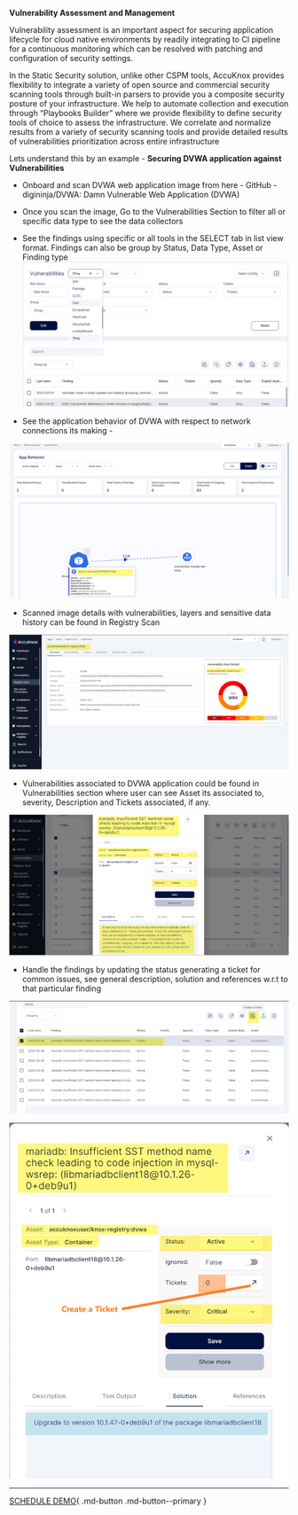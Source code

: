 **Vulnerability Assessment and Management**

Vulnerability assessment is an important aspect for securing application lifecycle for cloud native environments by readily integrating to CI pipeline for a continuous monitoring which can be resolved with patching and configuration of security settings.

In the Static Security solution, unlike other CSPM tools, AccuKnox provides flexibility to integrate a variety of open source and commercial security scanning tools through built-in parsers to provide you a composite security posture of your infrastructure. We help to automate collection and execution through “Playbooks Builder” where we provide flexibility to define security tools of choice to assess the infrastructure. We correlate and normalize results from a variety of security scanning tools and provide detailed results of vulnerabilities prioritization across entire infrastructure

Lets understand this by an example - **Securing DVWA application against Vulnerabilities**

 + Onboard and scan DVWA web application image from here - GitHub - digininja/DVWA: Damn Vulnerable Web Application (DVWA) 

 + Once you scan the image, Go to the Vulnerabilities Section to filter all or specific data type to see the data collectors

 + See the findings using specific or all tools in the SELECT tab in list view format. Findings can also be group by Status, Data Type, Asset or Finding type
![](images/vulnerability-1.png)

 + See the application behavior of DVWA with respect to network connections its making -

![](images/vulnerability-2.png)

 +  Scanned image details with vulnerabilities, layers and sensitive data history can be found in Registry Scan

![](images/vulnerability-3.png)

 + Vulnerabilities associated to DVWA application could be found in Vulnerabilities section where user can see Asset its associated to, severity, Description and Tickets associated, if any.

 ![](images/vulnerability-4.png)

 + Handle the findings by updating the status generating a ticket for common issues, see general description, solution and references w.r.t to that particular finding

 ![](images/vulnerability-5.png)

 ![](images/vulnerability-6.png)

 - - - 
[SCHEDULE DEMO](https://www.accuknox.com/contact-us){ .md-button .md-button--primary }
